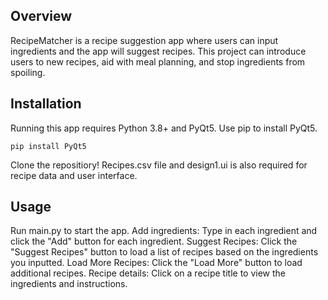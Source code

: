 ## Overview
RecipeMatcher is a recipe suggestion app where users can input ingredients and the app will suggest recipes. This project can introduce users to new recipes, aid with meal planning, and stop ingredients from spoiling.

## Installation
Running this app requires Python 3.8+ and PyQt5. Use pip to install PyQt5.

`pip install PyQt5`

Clone the repositiory! Recipes.csv file and design1.ui is also required for recipe data and user interface.

## Usage
Run main.py to start the app.
Add ingredients: Type in each ingredient and click the "Add" button for each ingredient.
Suggest Recipes: Click the "Suggest Recipes" button to load a list of recipes based on the ingredients you inputted.
Load More Recipes: Click the "Load More" button to load additional recipes.
Recipe details: Click on a recipe title to view the ingredients and instructions.
